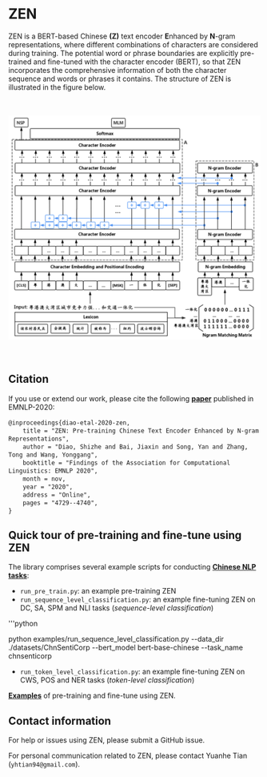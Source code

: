 # ZEN

ZEN is a BERT-based Chinese **(Z)** text encoder **E**nhanced by **N**-gram representations, where different combinations of characters are considered during training. The potential word or phrase boundaries are explicitly pre-trained and fine-tuned with the character encoder (BERT), so that ZEN incorporates the comprehensive information of both the character sequence and words or phrases it contains. The structure of ZEN is illustrated in the figure below.

　

![ZEN_model](docs/figures/zen.png)

　
## Citation

If you use or extend our work, please cite the following [**paper**](https://aclanthology.org/2020.findings-emnlp.425) published in EMNLP-2020:
```
@inproceedings{diao-etal-2020-zen,
    title = "ZEN: Pre-training Chinese Text Encoder Enhanced by N-gram Representations",
    author = "Diao, Shizhe and Bai, Jiaxin and Song, Yan and Zhang, Tong and Wang, Yonggang",
    booktitle = "Findings of the Association for Computational Linguistics: EMNLP 2020",
    month = nov,
    year = "2020",
    address = "Online",
    pages = "4729--4740",
}
```


## Quick tour of pre-training and fine-tune using ZEN

The library comprises several example scripts for conducting [**Chinese NLP tasks**](/datasets):

- `run_pre_train.py`: an example pre-training ZEN
- `run_sequence_level_classification.py`: an example fine-tuning ZEN on DC, SA, SPM and NLI tasks (*sequence-level classification*)

'''python

python examples/run_sequence_level_classification.py --data_dir ./datasets/ChnSentiCorp --bert_model bert-base-chinese --task_name chnsenticorp




- `run_token_level_classification.py`: an example fine-tuning ZEN on CWS, POS and NER tasks (*token-level classification*)


[**Examples**](/examples) of pre-training and fine-tune using ZEN.


## Contact information

For help or issues using ZEN, please submit a GitHub issue.

For personal communication related to ZEN, please contact Yuanhe Tian (`yhtian94@gmail.com`).

